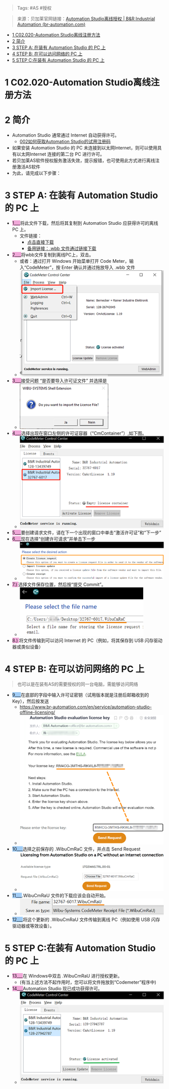 > Tags: #AS #授权

> 来源：贝加莱官网链接：[Automation Studio离线授权 | B&R Industrial Automation (br-automation.com)](https://www.br-automation.com/zh/service/automation-studio-offline-licensing/)

- [1 C02.020-Automation Studio离线注册方法](#_1-c02020-automation-studio%E7%A6%BB%E7%BA%BF%E6%B3%A8%E5%86%8C%E6%96%B9%E6%B3%95)
- [2 简介](#_2-%E7%AE%80%E4%BB%8B)
- [3 STEP A: 在装有 Automation Studio 的 PC 上](#_3-step-a-%E5%9C%A8%E8%A3%85%E6%9C%89-automation-studio-%E7%9A%84-pc-%E4%B8%8A)
- [4 STEP B: 在可以访问网络的 PC 上](#_4-step-b-%E5%9C%A8%E5%8F%AF%E4%BB%A5%E8%AE%BF%E9%97%AE%E7%BD%91%E7%BB%9C%E7%9A%84-pc-%E4%B8%8A)
- [5 STEP C:在装有 Automation Studio 的 PC 上](#_5-step-c%E5%9C%A8%E8%A3%85%E6%9C%89-automation-studio-%E7%9A%84-pc-%E4%B8%8A)

# 1 C02.020-Automation Studio离线注册方法

# 2 简介

- Automation Studio 通常通过 Internet 自动获得许可。
    - [002如何获取Automation Studio的试用注册码](/B01_技术_AutomationStudio/002如何获取Automation%20Studio的试用注册码.md)
- 如果安装 Automation Studio 的 PC 未连接到以太网Internet，则可以使用具有以太网Internet 连接的第二台 PC 进行许可。
- 若贝加莱AS软件授权服务激活失效，提示报错，也可使用此方式进行离线注册激活AS软件
- 为此，请完成以下步骤：

# 3 STEP A: 在装有 Automation Studio 的 PC 上

- <span style="background:#F0A7D8">1___</span>将此文件下载，然后将其复制到 Automation Studio 应获得许可的离线 PC 上。
    - 文件链接：
        - [点击直接下载](/C02_AS软件注册与安装问题/FILES/020Automation%20Studio离线注册方法/br_lif.wbb ':ignore')
        - [备用链接：.wbb 文件通过链接下载](https://technology-guarding.br-automation.com/as-licensing/br_lif.wbb)
- <span style="background:#F0A7D8">2___</span>将wbb文件复制到离线PC上，双击。
    - 或者：通过打开 Windows 开始菜单打开 Code Meter，输入“CodeMeter”，按 Enter 确认并通过拖放导入 .wbb 文件
    - ![](FILES/020Automation%20Studio离线注册方法/image-20230316152502932.png)
- <span style="background:#F0A7D8">3___</span>接受问题 “是否要导入许可证文件” 并选择是
    - ![](FILES/020Automation%20Studio离线注册方法/image-20230316152532376.png)
- <span style="background:#F0A7D8">4___</span>选择出现在窗口左侧的许可证容器（“CmContainer”）,如下图。
    - ![](FILES/020Automation%20Studio离线注册方法/image-20240315230455359.png)
- <span style="background:#F0A7D8">5___</span>要创建请求文件，请在下一个出现的窗口中单击“激活许可证”和“下一步”
- <span style="background:#F0A7D8">6___</span>现在选择“创建许可请求”并单击下一步
    - ![](FILES/020Automation%20Studio离线注册方法/image-20240315231119915.png)
- <span style="background:#F0A7D8">7.) </span>选择文件保存位置，然后按“提交 Commit”。
    - ![](FILES/020Automation%20Studio离线注册方法/image-20240315231540699.png)
- <span style="background:#F0A7D8">8.) </span>将文件传输到可以访问 Internet 的 PC（例如，将其保存到 USB 闪存驱动器或类似设备）

# 4 STEP B: 在可以访问网络的 PC 上

> 也可以是在装有AS的需要授权的同一台电脑，需能够访问网络

- <span style="background:#A0CCF6">9___</span>在底部的字段中输入许可证密钥（试用版本就是注册后邮箱收到的 Key），然后按发送
    - https://www.br-automation.com/en/service/automation-studio-offline-licensing/
    - ![](FILES/020Automation%20Studio离线注册方法/image-20240315231931365.png)
- <span style="background:#A0CCF6">10___</span>选择之前保存的 .WibuCmRaC 文件，并点击 Send Request
    - ![](FILES/020Automation%20Studio离线注册方法/image-20240315232023571.png)
- <span style="background:#A0CCF6">11___</span>.WibuCmRaU 文件的下载应该会自动开始。
    - ![](FILES/020Automation%20Studio离线注册方法/image-20240315232106522.png)
- <span style="background:#A0CCF6">12___</span>将这个更新的 .WibuCmRaU 文件传输到离线 PC（例如使用 USB 闪存驱动器或等效设备）。

# 5 STEP C:在装有 Automation Studio 的 PC 上

- <span style="background:#F0A7D8">13___</span>在 Windows中双击 .WibuCmRaU 进行授权更新。
    - (有当上述方法不起作用时，您可以将文件拖放到“Codemeter”程序中)
- <span style="background:#F0A7D8">14___</span>Automation Studio 现已成功获得许可。
    - ![](FILES/020Automation%20Studio离线注册方法/image-20240315232205716.png)
